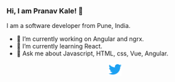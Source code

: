 ### Hi, I am Pranav Kale! 👋

I am a software developer from Pune, India.

- 🔭 I’m currently working on Angular and ngrx.
- 🌱 I’m currently learning React.
- 💬 Ask me about Javascript, HTML, css, Vue, Angular.
<!--
- 📫 How to reach me: [![Twitter]][1], [![LinkedIn][3.2]][3]
- 😄 Pronouns: ...
- ⚡ Fun fact: ...
-->
<p align='center'>
  <a href="https://twitter.com/PranavSKale"><img height="30" src="https://github.com/imPranavKale/imPranavKale/blob/main/icons/twitter.png?raw=true"></a>
</p>
